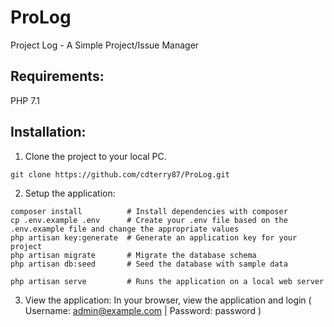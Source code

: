 # ProLog
Project Log - A Simple Project/Issue Manager

## Requirements:
PHP 7.1

## Installation:
1. Clone the project to your local PC.
```
git clone https://github.com/cdterry87/ProLog.git
```

2. Setup the application:
```
composer install          # Install dependencies with composer
cp .env.example .env      # Create your .env file based on the .env.example file and change the appropriate values
php artisan key:generate  # Generate an application key for your project
php artisan migrate       # Migrate the database schema
php artisan db:seed       # Seed the database with sample data

php artisan serve         # Runs the application on a local web server
```

3. View the application:
In your browser, view the application and login ( Username: admin@example.com | Password: password )
